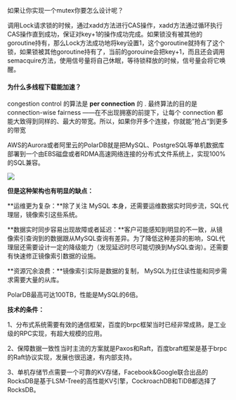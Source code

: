 

如果让你实现一个mutex你要怎么设计呢？

调用Lock请求锁的时候，通过xadd方法进行CAS操作，xadd方法通过循环执行CAS操作直到成功，保证对key+1的操作成功完成。如果锁没有被其他的goroutine持有，那么Lock方法成功地将key设置1，这个goroutine就持有了这个锁，如果锁被其他goroutine持有了，当前的gorouine会把key+1，而且还会调用semacquire方法，使用信号量将自己休眠，等待锁释放的时候，信号量会将它唤醒。

#### 为什么多线程下载能加速？

 congestion control 的算法是 **per connection** 的 .  最终算法的目的是 connection-wise fairness ——在不出现拥塞的前提下，让每个 connection 都能大致得到同样的、最大的带宽。所以，如果你开多个连接，你就能”抢占“到更多的带宽

AWS的Aurora或者阿里云的PolarDB就是把MySQL、PostgreSQL等单机数据库部署到一个由EBS磁盘或者RDMA高速网络连接的分布式文件系统上，实现100%的SQL兼容。

![](https://p3-juejin.byteimg.com/tos-cn-i-k3u1fbpfcp/47c28441babd4880a08c286c788fc105~tplv-k3u1fbpfcp-watermark.awebp)

**但是这种架构也有明显的缺点：**

**运维更为复杂：**除了关注 MySQL 本身，还需要运维数据实时同步流，SQL代理层，镜像索引这些系统。

**数据实时同步容易出现故障或者延迟：**客户可能感知到明显的不一致，从镜像索引查询到的数据跟从MySQL查询有差异。为了降低这种差异的影响，SQL代理层还需要设计一定的降级能力（发现延迟时尽可能切换到MySQL查询）。还需要有快速修正镜像索引数据的设施。

**资源冗余浪费：**镜像索引实际是数据的复制， MySQL为扛住读性能和同步需求需要大量的从库。

PolarDB最高可达100TB，性能是MySQL的6倍。

**技术的条件：**

1、分布式系统需要有效的通信框架，百度的brpc框架当时已经非常成熟，是工业级的RPC实现，有超大规模的应用。

2、保障数据一致性当时主流的方案就是Paxos和Raft，百度braft框架是基于brpc的Raft协议实现，发展也很迅速，有内部支持。

3、单机存储节点需要一个可靠的KV存储，Facebook&Google联合出品的RocksDB是基于LSM-Tree的高性能KV引擎，CockroachDB和TiDB都选择了RocksDB。

